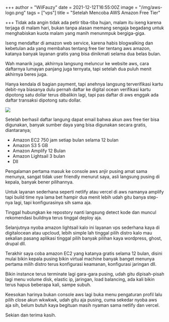 +++
author = "WilFauzy"
date = 2021-12-12T16:55:00Z
image = "/img/aws-logo.png"
tags = ["vps"]
title = "Setelah Mencoba AWS Amazon Free Tier"

+++
Tidak ada angin tidak ada petir tiba-tiba hujan, malam itu iseng karena terjaga di malam hari, bukan tanpa alasan memang sengaja begadang untuk menghabiskan kuota malam yang manih menunmpuk bergiga-giga.

Iseng mendaftar di amazon web service, karena habis blogwalking dan kebetulan ada yang membahas tentang free tier tentang aws amazon, katanya banyak layanan gratis yang bisa dinikmati selama dua belas bulan.

Wah manarik juga, akhirnya langsung meluncur ke website aws, cara daftarnya lumayan panjang juga ternyata, tapi setelah dua puluh menit akhirnya beres juga.

Hanya kendala di bagian payment, tapi anehnya langsung terverifikasi kartu debit-nya biasanya dulu pernah daftar ke digital ocean verifikasi kartu dipotong satu dollar terus dibalikin lagi, tapi pas daftar di aws enggak ada daftar transaksi dipotong satu dollar.

![](/img/aws-free-tier.png)

Setelah berhasil daftar langung dapat email bahwa akun aws free tier bisa digunakan, banyak sumber daya yang bisa digunakan secara gratis, diantaranya;

* Amazon EC2 750 jam setiap bulan selama 12 bulan
* Amazon S3 5 GB
* Amazon Amplify 12 Bulan
* Amazon Lightsail 3 bulan
* Dll

Pengalaman pertama masuk ke console aws anjir pusing amat sama menunya, sangat tidak user friendly menurut saya, asli langsung pusing di kepala, banyak bener pilihannya.

Untuk layanan sederhana seperti netlify atau vercel di aws namanya amplify tapi build time nya lama bet hampir dua menit lebih udah gitu banya step-nya lagi, tapi konfigurasinya sih sama aja.

Tinggal hubungkan ke repostory nanti langsung detect kode dan muncul rekomendasi buildnya terus tinggal deploy aja.

Selanjutnya nyoba amazon lightsail kalo ini layanan vps sederhana kaya di digitalocean atau upcloud, lebih simple lah tinggal pilih distro kalo mau sekalian pasang aplikasi tinggal pilih banyak pilihan kaya wordpress, ghost, drupal dll.

Terakhir saya coba amazon EC2 yang katanya gratis selama 12 bulan, disini mulai bikin kepala pusing bikin virtual machine banyak banget menunya pertama milih distro terus konfigurasi keamanan, konfigurasi jaringan dll.

Bikin instance terus terminate lagi gara-gara pusing, udah gitu dipisah-pisah lagi menu volume disk, elastic ip, jaringan, load balancing, ada kali bikin terus hapus beberapa kali, sampe subuh.

Keesokan harinya bukan console aws lagi buka menu pengaturan profil lalu pilih close akun wkwkwk, udah gitu aja pusing, cuma sekedar nyoba aws aja sih, belum butuh kaya begituan masih nyaman sama netlify dan vercel.

Sekian dan terima kasih.